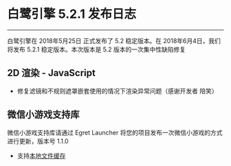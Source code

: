 # 白鹭引擎 5.2.1 发布日志


---


白鹭引擎在 2018年5月25日 正式发布了 5.2 稳定版本。在 2018年6月4日，我们将发布 5.2.1 稳定版本。本次版本是 5.2 版本的一次集中性缺陷修复



## 2D 渲染 - JavaScript 

* 修复滤镜和不规则遮罩嵌套使用的情况下渲染异常问题（感谢开发者 陪笑）

## 微信小游戏支持库

微信小游戏支持库请通过 Egret Launcher 将您的项目发布一次微信小游戏的方式进行更新，版本号 1.1.0

* 支持[本地文件缓存](http://developer.egret.com/cn/github/egret-docs/Engine2D/minigame/usingcache/index.html)